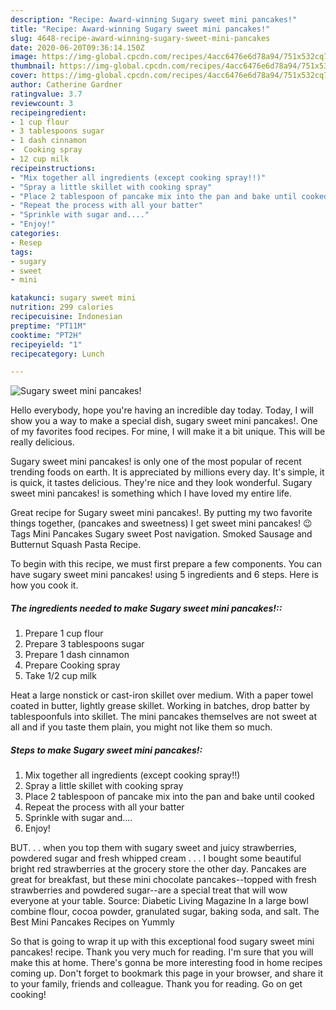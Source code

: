 ```yaml
---
description: "Recipe: Award-winning Sugary sweet mini pancakes!"
title: "Recipe: Award-winning Sugary sweet mini pancakes!"
slug: 4648-recipe-award-winning-sugary-sweet-mini-pancakes
date: 2020-06-20T09:36:14.150Z
image: https://img-global.cpcdn.com/recipes/4acc6476e6d78a94/751x532cq70/sugary-sweet-mini-pancakes-recipe-main-photo.jpg
thumbnail: https://img-global.cpcdn.com/recipes/4acc6476e6d78a94/751x532cq70/sugary-sweet-mini-pancakes-recipe-main-photo.jpg
cover: https://img-global.cpcdn.com/recipes/4acc6476e6d78a94/751x532cq70/sugary-sweet-mini-pancakes-recipe-main-photo.jpg
author: Catherine Gardner
ratingvalue: 3.7
reviewcount: 3
recipeingredient:
- 1 cup flour
- 3 tablespoons sugar
- 1 dash cinnamon
-  Cooking spray
- 12 cup milk
recipeinstructions:
- "Mix together all ingredients (except cooking spray!!)"
- "Spray a little skillet with cooking spray"
- "Place 2 tablespoon of pancake mix into the pan and bake until cooked"
- "Repeat the process with all your batter"
- "Sprinkle with sugar and...."
- "Enjoy!"
categories:
- Resep
tags:
- sugary
- sweet
- mini

katakunci: sugary sweet mini
nutrition: 299 calories
recipecuisine: Indonesian
preptime: "PT11M"
cooktime: "PT2H"
recipeyield: "1"
recipecategory: Lunch

---
```



![Sugary sweet mini pancakes!](https://img-global.cpcdn.com/recipes/4acc6476e6d78a94/751x532cq70/sugary-sweet-mini-pancakes-recipe-main-photo.jpg)

Hello everybody, hope you're having an incredible day today. Today, I will show you a way to make a special dish, sugary sweet mini pancakes!. One of my favorites food recipes. For mine, I will make it a bit unique. This will be really delicious.

Sugary sweet mini pancakes! is only one of the most popular of recent trending foods on earth. It is appreciated by millions every day. It's simple, it is quick, it tastes delicious. They're nice and they look wonderful. Sugary sweet mini pancakes! is something which I have loved my entire life.

Great recipe for Sugary sweet mini pancakes!. By putting my two favorite things together, (pancakes and sweetness) I get sweet mini pancakes! 😉 Tags Mini Pancakes Sugary sweet Post navigation. Smoked Sausage and Butternut Squash Pasta Recipe.


To begin with this recipe, we must first prepare a few components. You can have sugary sweet mini pancakes! using 5 ingredients and 6 steps. Here is how you cook it.

##### The ingredients needed to make Sugary sweet mini pancakes!::

1. Prepare 1 cup flour
1. Prepare 3 tablespoons sugar
1. Prepare 1 dash cinnamon
1. Prepare  Cooking spray
1. Take 1/2 cup milk


Heat a large nonstick or cast-iron skillet over medium. With a paper towel coated in butter, lightly grease skillet. Working in batches, drop batter by tablespoonfuls into skillet. The mini pancakes themselves are not sweet at all and if you taste them plain, you might not like them so much. 

##### Steps to make Sugary sweet mini pancakes!:

1. Mix together all ingredients (except cooking spray!!)
1. Spray a little skillet with cooking spray
1. Place 2 tablespoon of pancake mix into the pan and bake until cooked
1. Repeat the process with all your batter
1. Sprinkle with sugar and....
1. Enjoy!


BUT. . . when you top them with sugary sweet and juicy strawberries, powdered sugar and fresh whipped cream . . . I bought some beautiful bright red strawberries at the grocery store the other day. Pancakes are great for breakfast, but these mini chocolate pancakes--topped with fresh strawberries and powdered sugar--are a special treat that will wow everyone at your table. Source: Diabetic Living Magazine In a large bowl combine flour, cocoa powder, granulated sugar, baking soda, and salt. The Best Mini Pancakes Recipes on Yummly 

So that is going to wrap it up with this exceptional food sugary sweet mini pancakes! recipe. Thank you very much for reading. I'm sure that you will make this at home. There's gonna be more interesting food in home recipes coming up. Don't forget to bookmark this page in your browser, and share it to your family, friends and colleague. Thank you for reading. Go on get cooking!
